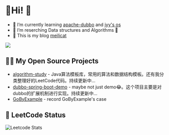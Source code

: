 # 🍔Hi! 👋
- 🌱 I’m currently learning [apache-dubbo](https://github.com/apache/dubbo) and [jyy's os](https://jyywiki.cn/OS/2024/)
- 🍟 I’m reserching Data structures and Algorithms 🍉
- 🍔 This is my blog [meilicat](https://blog.meilicat.top/)

<p>
  <a href="https://leetcode.cn/u/meilicat/">
    <img src="https://img.shields.io/badge/meilicat-Leetcode-green?style=for-the-badge&logo=leetcode">
  </a>
</p>

## 🤾‍♂️ My Open Source Projects
- [algorithm-study](https://github.com/Iron-Buster/algorithm-study) - Java算法模板库，常用的算法和数据结构模板。还有我分类整理好的LeetCode代码。持续更新中...
- [dubbo-spring-boot-demo](https://github.com/Iron-Buster/dubbo-spring-boot-demo) - maybe not just demo😂。这个项目主要是对dubbo的扩展机制进行实现。持续更新中...
- [GoByExample](https://github.com/Iron-Buster/GoByExample) - record GoByExample's case

## 🍔 LeetCode Status

![Leetcode Stats](https://leetcard.jacoblin.cool/meilicat?theme=dark&font=JetBrains%20Mono&ext=heatmap&site=cn)

</table>

